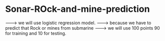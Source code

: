 # Sonar-ROck-and-mine-prediction
---> we will use logistic regression model.
---> because we have to predict that Rock or mines from submarine 
---> we will use 100 points 90 for training and 10 for testing.
